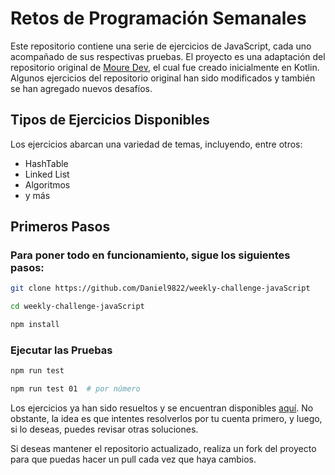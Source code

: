 # Retos de Programación Semanales

Este repositorio contiene una serie de ejercicios de JavaScript, cada uno acompañado de sus respectivas pruebas. El proyecto es una adaptación del repositorio original de [Moure Dev](https://github.com/mouredev/Weekly-Challenge-2022-Kotlin), el cual fue creado inicialmente en Kotlin. Algunos ejercicios del repositorio original han sido modificados y también se han agregado nuevos desafíos.

## Tipos de Ejercicios Disponibles

Los ejercicios abarcan una variedad de temas, incluyendo, entre otros:

- HashTable
- Linked List
- Algoritmos
- y más

## Primeros Pasos

### Para poner todo en funcionamiento, sigue los siguientes pasos:

```bash
git clone https://github.com/Daniel9822/weekly-challenge-javaScript

cd weekly-challenge-javaScript

npm install
```

### Ejecutar las Pruebas

```bash
npm run test

npm run test 01  # por número
```

Los ejercicios ya han sido resueltos y se encuentran disponibles [aquí](https://github.com/Daniel9822/weekly-challenge-javaScript/tree/resolved). No obstante, la idea es que intentes resolverlos por tu cuenta primero, y luego, si lo deseas, puedes revisar otras soluciones.

Si deseas mantener el repositorio actualizado, realiza un fork del proyecto para que puedas hacer un pull cada vez que haya cambios.